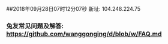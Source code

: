 ##2018年09月28日07时12分07秒 新址: 104.248.224.75
### 兔友常见问题及解答: https://github.com/wanggonging/d/blob/w/FAQ.md
